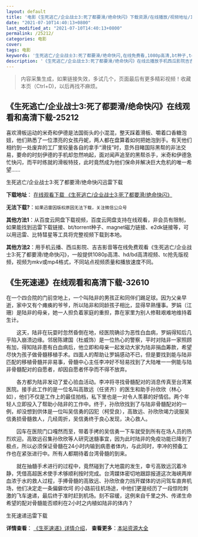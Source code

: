 ```yaml
---
layout: default
title: '电影《生死逃亡/企业战士3:死了都要滑/绝命快闪》下载资源/在线播放/视频地址/1080p/高清/蓝光'
date: "2021-07-10T14:40:13+0800"
last_modified_at: "2021-07-10T14:40:13+0800"
permalink: /25212/
categories: 电影
cover:
tags: 电影
keywords: '生死逃亡/企业战士3:死了都要滑/绝命快闪,在线免费看,1080p高清,bt种子,torrent,百度云盘,magnet,磁力链,迅雷下载资源'
description: '《生死逃亡/企业战士3:死了都要滑/绝命快闪》在线云播放手机西瓜影院吉吉影音免费看，1080p高清bd/hd未删减完整版和tc抢先枪版，mkv/mp4格式，附带bt/torrent种子、magnet/磁力链、百度云盘、网盘资源迅雷下载链接'
---
```


>内容采集生成，如果链接失效，多试几个，页面最后有更多精彩视频！收藏本页（Ctrl+D)，以后再找不麻烦。


## 《生死逃亡/企业战士3:死了都要滑/绝命快闪》在线观看和高清下载-25212

喜欢滑板运动的米奇和伊德是法国街头的小混混，整天踩着滑板、嚼着口香糖泡妞，他们熟悉了一位漂亮的女孩丹妮，两人都在盘算着如何把她泡到手。有天他们相约到一处废弃的工厂里较量各自的拿手“滑技”时，意外目睹国际黑帮的非法交易，要命的时刻伊德的手机却忽然响起，面对闻声追至的黑帮杀手，米奇和伊德急忙快闪，而平时练就的滑板特技，此时竟然成为他们保命并解决巨大危机的唯一希望......


生死逃亡/企业战士3:死了都要滑/绝命快闪迅雷下载

**下载地址**： [在线观看下载 《生死逃亡/企业战士3:死了都要滑/绝命快闪》](https://www.993dy.com//vod-detail-id-22945.html) 


**无法下载?**：`如果迅雷因版权原因无法下载，关注微信公众号 `

**其他方法1**：从百度云网盘下载视频，百度云网盘支持在线观看，非会员有限制，如果能找到迅雷下载链接、bt/torrent种子、magnet磁力链接、e2dk链接等，可以用迅雷、比特彗星等工具将完整视频下载到本地。

**其他方法2**：用手机云播、西瓜影院、吉吉影音等在线免费观看《生死逃亡/企业战士3:死了都要滑/绝命快闪》，一般提供1080p高清、hd/bd高清视频、tc抢先版视频，视频为mkv或mp4格式，不同站点视频质量和播放速度不同。


## 《生死速递》在线观看和高清下载-32610

在一个四合院的门前空地上，一个叫陆非的男孩正和同伴们踢足球。因为父亲早逝，家中又有个瘫痪的爷爷，所以陆非和同龄孩子相比，显得早熟懂事。罗娟（江珊）是陆非的母亲，她一人担负着家庭的重担，靠在家里为别人修鞋艰难地维持着生计。</p>　　这天，陆非在玩耍时忽然昏倒在地，经医院确诊为恶性白血病，罗娟得知后几乎陷入崩溃边缘。邻居陈建国（杜威饰）是一位热心的警察，平时对陆非一家照顾有加，得知陆非患有白血病后，他立即和母亲一起发动大家为陆非捐血筹款，希望尽快为孩子做骨髓移植手术。四面人的帮助让罗娟感动不已，但是要找到能与陆非匹配的移植骨髓并非易事，骨髓中心主任李冲好不轻易找到了大陆唯一一例能与陆非骨髓配对的自愿者，却因自愿者怀孕而不得不放弃。</p>　　各方都为陆非发动了爱心验血活动。李冲将寻找骨髓配对的消息传真至台湾某医院。接手此工作的是一位名叫高致远（任贤齐）的医生和助手孙欣欣（林心如），他们不仅是工作上的最佳拍档，私下里也是一对令人羡慕的好情侣。两个年轻人立即投入了帮助小陆非的工作中。终于，孙欣欣找到了与陆非骨髓配对的一例，却没想到供体是一位叫吴信勇的囚犯（柯受良），高致远、孙欣欣竭力说服吴信勇损骨髓救人，几经周折，吴信勇终于良心发现，决心救人。</p>　　囚车在医院门口嘎然而至，带着手拷的吴信勇一下车就受到所有在场人员的热烈欢迎。高致远召集孙欣欣等人研究送髓事宜，因为此时陆非的免疫功能已降到了极点，所以必须保证骨髓在24小时内输到病患者体内，与此同时，李冲的预备工作也在紧张进行中。所有人都期待着台湾骨髓的到来。</p>　　就在抽髓手术进行的过程中，竟然碰到了大地震的发生，幸亏高致远沉着冷静，凭借高超医术使手术够顺利按时完成。台湾媒体密切地跟踪报道这次海峡两岸血浓于水的救人过程，手捧骨髓的高致远、孙欣欣奋力挡开媒体的访问驾车直奔机场，他们决定走一条偏僻坎坷 的小路前往机场途，中他们更是经历了一段惊险刺激的飞车速递，最后终于准时赶到机场。刻不容缓，这例来自千里之外、传递生命希望的配对骨髓能否顺利在2小时之内植如陆非的体内？


生死速递迅雷下载

**详情查看**： [《生死速递》详情介绍](/movie/32610/)， **查看更多**：[本站资源大全](/movie/t/all/)

